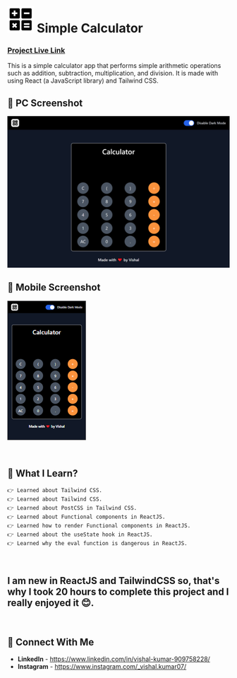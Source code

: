 # ![Logo](src/images/logo.svg)  Simple Calculator
### [Project Live Link](https://calcmaster.vercel.app/)

This is a simple calculator app that performs simple arithmetic operations such as addition, subtraction, multiplication, and division. It is made with using React (a JavaScript library) and Tailwind CSS.

## 📌 PC Screenshot
![pc-screenshot](./screenshots/pc-screenshot.png "PC Screenshot")

## 📌 Mobile Screenshot
![mobile-screenshot](./screenshots/mobile-screenshot.png "Moblie Screenshot")

<br>

## 📌 What I Learn?

    👉 Learned about Tailwind CSS.
    👉 Learned about Tailwind CSS.
    👉 Learned about PostCSS in Tailwind CSS.
    👉 Learned about Functional components in ReactJS.
    👉 Learned how to render Functional components in ReactJS.
    👉 Learned about the useState hook in ReactJS.
    👉 Learned why the eval function is dangerous in ReactJS.

<br>

## I am new in ReactJS and TailwindCSS so, that's why I took 20 hours to complete this project and I really enjoyed it 😊.

<br>

## 💬 Connect With Me

- **LinkedIn** - https://www.linkedin.com/in/vishal-kumar-909758228/
- **Instagram** - https://www.instagram.com/_vishal.kumar07/
